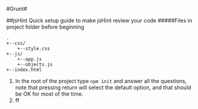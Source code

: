 #Grunt#

##jsHint
Quick setup guide to make jsHint review your code
#####Files in project folder before beginning
```
.
+--css/
    +--style.css
+--js/
    +--app.js
    +--objects.js
+--index.html
```

1. In the root of the project type `npm init` and answer all the questions, note that pressing return will select the default option, and that should be OK for most of the time.
2. ff

